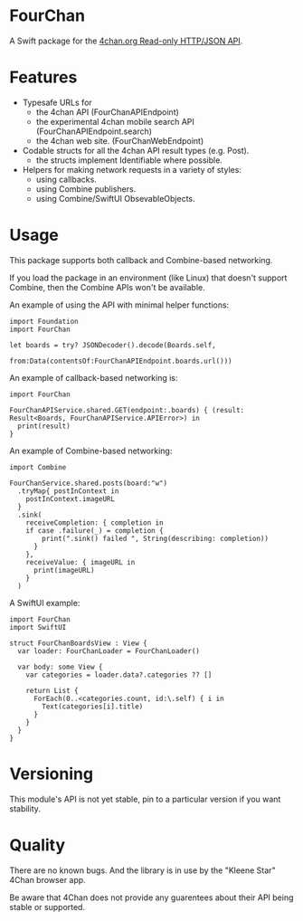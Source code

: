 # FourChan

A Swift package for the [4chan.org Read-only HTTP/JSON API](https://github.com/4chan/4chan-API).

# Features

- Typesafe URLs for
  - the 4chan API (FourChanAPIEndpoint)
  - the experimental 4chan mobile search API (FourChanAPIEndpoint.search)
  - the 4chan web site. (FourChanWebEndpoint)
- Codable structs for all the 4chan API result types (e.g. Post).
  - the structs implement Identifiable where possible.
- Helpers for making network requests in a variety of styles:
  - using callbacks.
  - using Combine publishers.
  - using Combine/SwiftUI ObsevableObjects.


# Usage

This package supports both callback and Combine-based networking.

If you load the package in an environment (like Linux) that doesn't support Combine, then the Combine APIs won't be available.

An example of using the API with minimal helper functions:

```
import Foundation
import FourChan

let boards = try? JSONDecoder().decode(Boards.self,
                                       from:Data(contentsOf:FourChanAPIEndpoint.boards.url()))

```

An example of callback-based networking is:

```
import FourChan

FourChanAPIService.shared.GET(endpoint:.boards) { (result: Result<Boards, FourChanAPIService.APIError>) in
  print(result)
}
```

An example of Combine-based networking:

```
import Combine

FourChanService.shared.posts(board:"w")
  .tryMap{ postInContext in
    postInContext.imageURL
  }
  .sink(
    receiveCompletion: { completion in
    if case .failure(_) = completion {
        print(".sink() failed ", String(describing: completion))
      }
    },
    receiveValue: { imageURL in
      print(imageURL)
    }
  )
```

A SwiftUI example:

```
import FourChan
import SwiftUI

struct FourChanBoardsView : View {
  var loader: FourChanLoader = FourChanLoader()

  var body: some View {
    var categories = loader.data?.categories ?? []
  
    return List {
      ForEach(0..<categories.count, id:\.self) { i in
        Text(categories[i].title)
      }
    }
  }
}
```

# Versioning

This module's API is not yet stable, pin to a particular version if you want stability.

# Quality

There are no known bugs. And the library is in use by the "Kleene Star" 4Chan browser app.

Be aware that 4Chan does not provide any guarentees about their API being stable or supported.
